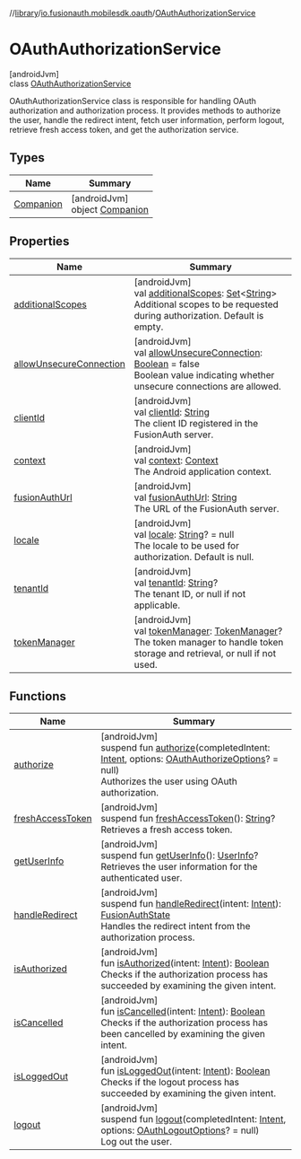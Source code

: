 //[library](../../../index.md)/[io.fusionauth.mobilesdk.oauth](../index.md)/[OAuthAuthorizationService](index.md)

# OAuthAuthorizationService

[androidJvm]\
class [OAuthAuthorizationService](index.md)

OAuthAuthorizationService class is responsible for handling OAuth authorization and authorization process. It provides methods to authorize the user, handle the redirect intent, fetch user information, perform logout, retrieve fresh access token, and get the authorization service.

## Types

| Name | Summary |
|---|---|
| [Companion](-companion/index.md) | [androidJvm]<br>object [Companion](-companion/index.md) |

## Properties

| Name | Summary |
|---|---|
| [additionalScopes](additional-scopes.md) | [androidJvm]<br>val [additionalScopes](additional-scopes.md): [Set](https://kotlinlang.org/api/core/kotlin-stdlib/kotlin.collections/-set/index.html)&lt;[String](https://kotlinlang.org/api/core/kotlin-stdlib/kotlin/-string/index.html)&gt;<br>Additional scopes to be requested during authorization. Default is empty. |
| [allowUnsecureConnection](allow-unsecure-connection.md) | [androidJvm]<br>val [allowUnsecureConnection](allow-unsecure-connection.md): [Boolean](https://kotlinlang.org/api/core/kotlin-stdlib/kotlin/-boolean/index.html) = false<br>Boolean value indicating whether unsecure connections are allowed. |
| [clientId](client-id.md) | [androidJvm]<br>val [clientId](client-id.md): [String](https://kotlinlang.org/api/core/kotlin-stdlib/kotlin/-string/index.html)<br>The client ID registered in the FusionAuth server. |
| [context](context.md) | [androidJvm]<br>val [context](context.md): [Context](https://developer.android.com/reference/kotlin/android/content/Context.html)<br>The Android application context. |
| [fusionAuthUrl](fusion-auth-url.md) | [androidJvm]<br>val [fusionAuthUrl](fusion-auth-url.md): [String](https://kotlinlang.org/api/core/kotlin-stdlib/kotlin/-string/index.html)<br>The URL of the FusionAuth server. |
| [locale](locale.md) | [androidJvm]<br>val [locale](locale.md): [String](https://kotlinlang.org/api/core/kotlin-stdlib/kotlin/-string/index.html)? = null<br>The locale to be used for authorization. Default is null. |
| [tenantId](tenant-id.md) | [androidJvm]<br>val [tenantId](tenant-id.md): [String](https://kotlinlang.org/api/core/kotlin-stdlib/kotlin/-string/index.html)?<br>The tenant ID, or null if not applicable. |
| [tokenManager](token-manager.md) | [androidJvm]<br>val [tokenManager](token-manager.md): [TokenManager](../../io.fusionauth.mobilesdk/-token-manager/index.md)?<br>The token manager to handle token storage and retrieval, or null if not used. |

## Functions

| Name | Summary |
|---|---|
| [authorize](authorize.md) | [androidJvm]<br>suspend fun [authorize](authorize.md)(completedIntent: [Intent](https://developer.android.com/reference/kotlin/android/content/Intent.html), options: [OAuthAuthorizeOptions](../-o-auth-authorize-options/index.md)? = null)<br>Authorizes the user using OAuth authorization. |
| [freshAccessToken](fresh-access-token.md) | [androidJvm]<br>suspend fun [freshAccessToken](fresh-access-token.md)(): [String](https://kotlinlang.org/api/core/kotlin-stdlib/kotlin/-string/index.html)?<br>Retrieves a fresh access token. |
| [getUserInfo](get-user-info.md) | [androidJvm]<br>suspend fun [getUserInfo](get-user-info.md)(): [UserInfo](../../io.fusionauth.mobilesdk/-user-info/index.md)?<br>Retrieves the user information for the authenticated user. |
| [handleRedirect](handle-redirect.md) | [androidJvm]<br>suspend fun [handleRedirect](handle-redirect.md)(intent: [Intent](https://developer.android.com/reference/kotlin/android/content/Intent.html)): [FusionAuthState](../../io.fusionauth.mobilesdk/-fusion-auth-state/index.md)<br>Handles the redirect intent from the authorization process. |
| [isAuthorized](is-authorized.md) | [androidJvm]<br>fun [isAuthorized](is-authorized.md)(intent: [Intent](https://developer.android.com/reference/kotlin/android/content/Intent.html)): [Boolean](https://kotlinlang.org/api/core/kotlin-stdlib/kotlin/-boolean/index.html)<br>Checks if the authorization process has succeeded by examining the given intent. |
| [isCancelled](is-cancelled.md) | [androidJvm]<br>fun [isCancelled](is-cancelled.md)(intent: [Intent](https://developer.android.com/reference/kotlin/android/content/Intent.html)): [Boolean](https://kotlinlang.org/api/core/kotlin-stdlib/kotlin/-boolean/index.html)<br>Checks if the authorization process has been cancelled by examining the given intent. |
| [isLoggedOut](is-logged-out.md) | [androidJvm]<br>fun [isLoggedOut](is-logged-out.md)(intent: [Intent](https://developer.android.com/reference/kotlin/android/content/Intent.html)): [Boolean](https://kotlinlang.org/api/core/kotlin-stdlib/kotlin/-boolean/index.html)<br>Checks if the logout process has succeeded by examining the given intent. |
| [logout](logout.md) | [androidJvm]<br>suspend fun [logout](logout.md)(completedIntent: [Intent](https://developer.android.com/reference/kotlin/android/content/Intent.html), options: [OAuthLogoutOptions](../-o-auth-logout-options/index.md)? = null)<br>Log out the user. |